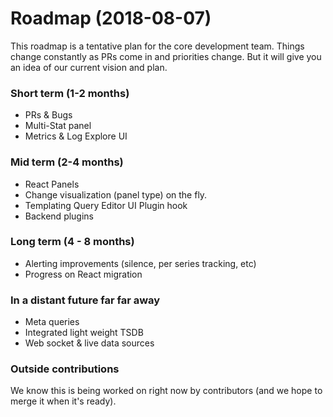 # Roadmap (2018-08-07)

This roadmap is a tentative plan for the core development team. Things change constantly as PRs come in and priorities change. 
But it will give you an idea of our current vision and plan. 
  
### Short term (1-2 months)
  - PRs & Bugs
  - Multi-Stat panel
  - Metrics & Log Explore UI 
 
### Mid term (2-4 months)  
  - React Panels 
  - Change visualization (panel type) on the fly. 
  - Templating Query Editor UI Plugin hook
  - Backend plugins
  
### Long term (4 - 8 months)
 - Alerting improvements (silence, per series tracking, etc)
 - Progress on React migration

### In a distant future far far away
 - Meta queries 
 - Integrated light weight TSDB
 - Web socket & live data sources

### Outside contributions
We know this is being worked on right now by contributors (and we hope to merge it when it's ready). 

